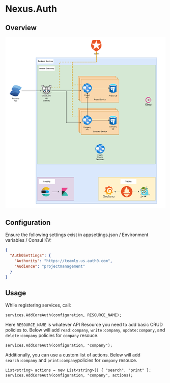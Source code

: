 # Nexus.Auth

## Overview
![Overview](../img/nexus-auth.png)

## Configuration

Ensure the following settings exist in appsettings.json / Environment variables / Consul KV:

```json
{
  "Auth0Settings": {
    "Authority": "https://teamly.us.auth0.com",
    "Audience": "projectmanagement"
  }
}
```

## Usage

While registering services, call:

```
services.AddCoreAuth(configuration, RESOURCE_NAME);
```

Here `RESOURCE_NAME` is whatever API Resource you need to add basic CRUD policies to.
Below will add `read:company`, `write:company`, `update:company`, and `delete:company` policies for `company` resouce.

```
services.AddCoreAuth(configuration, "company");
```

Additionally, you can use a custom list of actions.
Below will add `search:company` and `print:company`policies for `company` resouce.

```
List<string> actions = new List<string>() { "search", "print" };
services.AddCoreAuth(configuration, "company", actions);
```
